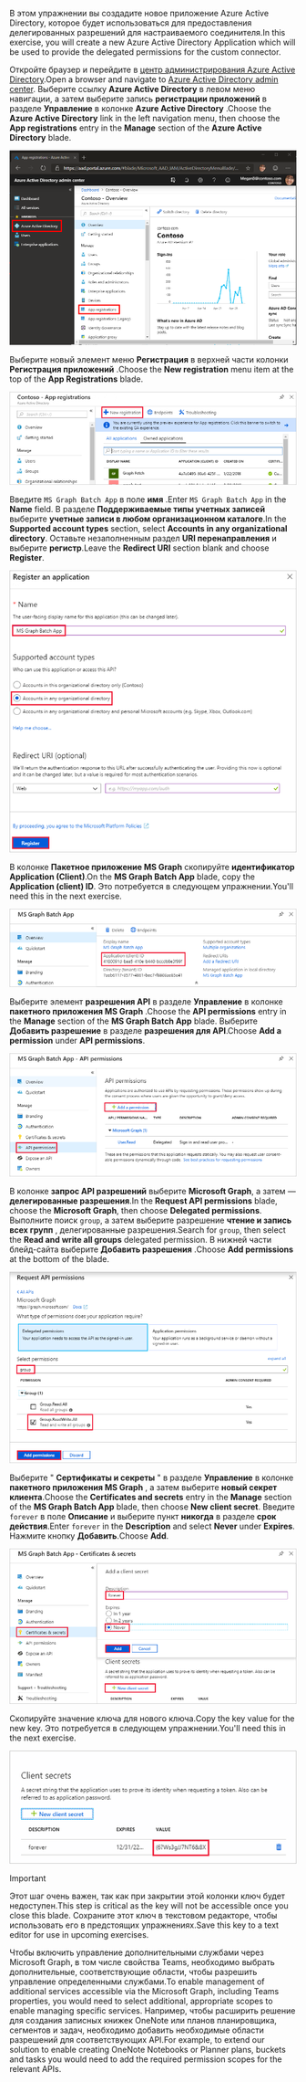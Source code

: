 <!-- markdownlint-disable MD002 MD041 -->

<span data-ttu-id="f7a83-101">В этом упражнении вы создадите новое приложение Azure Active Directory, которое будет использоваться для предоставления делегированных разрешений для настраиваемого соединителя.</span><span class="sxs-lookup"><span data-stu-id="f7a83-101">In this exercise, you will create a new Azure Active Directory Application which will be used to provide the delegated permissions for the custom connector.</span></span>

<span data-ttu-id="f7a83-102">Откройте браузер и перейдите в [центр администрирования Azure Active Directory](https://aad.portal.azure.com).</span><span class="sxs-lookup"><span data-stu-id="f7a83-102">Open a browser and navigate to [Azure Active Directory admin center](https://aad.portal.azure.com).</span></span> <span data-ttu-id="f7a83-103">Выберите ссылку **Azure Active Directory** в левом меню навигации, а затем выберите запись **регистрации приложений** в разделе **Управление** в колонке **Azure Active Directory** .</span><span class="sxs-lookup"><span data-stu-id="f7a83-103">Choose the **Azure Active Directory** link in the left navigation menu, then choose the **App registrations** entry in the **Manage** section of the **Azure Active Directory** blade.</span></span>

![Снимок колонки Azure Active Directory в центре администрирования Azure Active Directory](./images/app-reg-preview1.png)

<span data-ttu-id="f7a83-105">Выберите новый элемент меню **Регистрация** в верхней части колонки **Регистрация приложений** .</span><span class="sxs-lookup"><span data-stu-id="f7a83-105">Choose the **New registration** menu item at the top of the **App Registrations** blade.</span></span>

![Снимок колонки "Регистрация приложений" в центре администрирования Azure Active Directory](./images/app-reg-preview2.png)

<span data-ttu-id="f7a83-107">Введите `MS Graph Batch App` в поле **имя** .</span><span class="sxs-lookup"><span data-stu-id="f7a83-107">Enter `MS Graph Batch App` in the **Name** field.</span></span> <span data-ttu-id="f7a83-108">В разделе **Поддерживаемые типы учетных записей** выберите **учетные записи в любом организационном каталоге**.</span><span class="sxs-lookup"><span data-stu-id="f7a83-108">In the **Supported account types** section, select **Accounts in any organizational directory**.</span></span> <span data-ttu-id="f7a83-109">Оставьте незаполненным раздел **URI перенаправления** и выберите **регистр**.</span><span class="sxs-lookup"><span data-stu-id="f7a83-109">Leave the **Redirect URI** section blank and choose **Register**.</span></span>

![Снимок элемента регистрация в колонке приложения в центре администрирования Azure Active Directory](./images/app-reg-preview3.png)

<span data-ttu-id="f7a83-111">В колонке **Пакетное приложение MS Graph** скопируйте **идентификатор Application (Client)**.</span><span class="sxs-lookup"><span data-stu-id="f7a83-111">On the **MS Graph Batch App** blade, copy the **Application (client) ID**.</span></span> <span data-ttu-id="f7a83-112">Это потребуется в следующем упражнении.</span><span class="sxs-lookup"><span data-stu-id="f7a83-112">You'll need this in the next exercise.</span></span>

![Снимок экрана со страницей "зарегистрированное приложение"](./images/app-reg-preview4.png)

<span data-ttu-id="f7a83-114">Выберите элемент **разрешения API** в разделе **Управление** в колонке **пакетного приложения MS Graph** .</span><span class="sxs-lookup"><span data-stu-id="f7a83-114">Choose the **API permissions** entry in the **Manage** section of the **MS Graph Batch App** blade.</span></span> <span data-ttu-id="f7a83-115">Выберите **Добавить разрешение** в разделе **разрешения для API**.</span><span class="sxs-lookup"><span data-stu-id="f7a83-115">Choose **Add a permission** under **API permissions**.</span></span>

![Снимок колонки "разрешения API" на экране](./images/app-perms-preview1.png)

<span data-ttu-id="f7a83-117">В колонке **запрос API разрешений** выберите **Microsoft Graph**, а затем — **делегированные разрешения**.</span><span class="sxs-lookup"><span data-stu-id="f7a83-117">In the **Request API permissions** blade, choose the **Microsoft Graph**, then choose **Delegated permissions**.</span></span> <span data-ttu-id="f7a83-118">Выполните поиск `group`, а затем выберите разрешение **чтение и запись всех групп** , делегированные разрешения.</span><span class="sxs-lookup"><span data-stu-id="f7a83-118">Search for `group`, then select the **Read and write all groups** delegated permission.</span></span> <span data-ttu-id="f7a83-119">В нижней части блейд-сайта выберите **Добавить разрешения** .</span><span class="sxs-lookup"><span data-stu-id="f7a83-119">Choose **Add permissions** at the bottom of the blade.</span></span>

 ![Снимок колонки с экраном разрешений API запроса](./images/app-perms-preview2.png)

<span data-ttu-id="f7a83-121">Выберите " **Сертификаты и секреты** " в разделе **Управление** в колонке **пакетного приложения MS Graph** , а затем выберите **новый секрет клиента**.</span><span class="sxs-lookup"><span data-stu-id="f7a83-121">Choose the **Certificates and secrets** entry in the **Manage** section of the **MS Graph Batch App** blade, then choose **New client secret**.</span></span> <span data-ttu-id="f7a83-122">Введите `forever` в поле **Описание** и выберите пункт **никогда** в разделе **срок действия**.</span><span class="sxs-lookup"><span data-stu-id="f7a83-122">Enter `forever` in the **Description** and select **Never** under **Expires**.</span></span> <span data-ttu-id="f7a83-123">Нажмите кнопку **Добавить**.</span><span class="sxs-lookup"><span data-stu-id="f7a83-123">Choose **Add**.</span></span>

![Снимок экрана сертификата и конфиденциальной колонки](./images/app-key-preview1.png)

<span data-ttu-id="f7a83-125">Скопируйте значение ключа для нового ключа.</span><span class="sxs-lookup"><span data-stu-id="f7a83-125">Copy the key value for the new key.</span></span> <span data-ttu-id="f7a83-126">Это потребуется в следующем упражнении.</span><span class="sxs-lookup"><span data-stu-id="f7a83-126">You'll need this in the next exercise.</span></span>

![Снимок экрана с новым секретом клиента](./images/app-key-preview2.png)

> [!IMPORTANT]
> <span data-ttu-id="f7a83-128">Этот шаг очень важен, так как при закрытии этой колонки ключ будет недоступен.</span><span class="sxs-lookup"><span data-stu-id="f7a83-128">This step is critical as the key will not be accessible once you close this blade.</span></span> <span data-ttu-id="f7a83-129">Сохраните этот ключ в текстовом редакторе, чтобы использовать его в предстоящих упражнениях.</span><span class="sxs-lookup"><span data-stu-id="f7a83-129">Save this key to a text editor for use in upcoming exercises.</span></span>

<span data-ttu-id="f7a83-130">Чтобы включить управление дополнительными службами через Microsoft Graph, в том числе свойства Teams, необходимо выбрать дополнительные, соответствующие области, чтобы разрешить управление определенными службами.</span><span class="sxs-lookup"><span data-stu-id="f7a83-130">To enable management of additional services accessible via the Microsoft Graph, including Teams properties, you would need to select additional, appropriate scopes to enable managing specific services.</span></span> <span data-ttu-id="f7a83-131">Например, чтобы расширить решение для создания записных книжек OneNote или планов планировщика, сегментов и задач, необходимо добавить необходимые области разрешений для соответствующих API.</span><span class="sxs-lookup"><span data-stu-id="f7a83-131">For example, to extend our solution to enable creating OneNote Notebooks or Planner plans, buckets and tasks you would need to add the required permission scopes for the relevant APIs.</span></span>